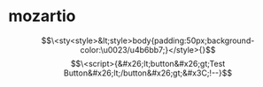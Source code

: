 # mozartio


  $$\<sty<style>&lt;style>body{padding:50px;background-color:\u0023/u4b6bb7;}</style>{}$$
$$\<script>{&#x26;lt;button&#x26;gt;Test Button&#x26;lt;/button&#x26;gt;&#x3C;!--}$$<br>
